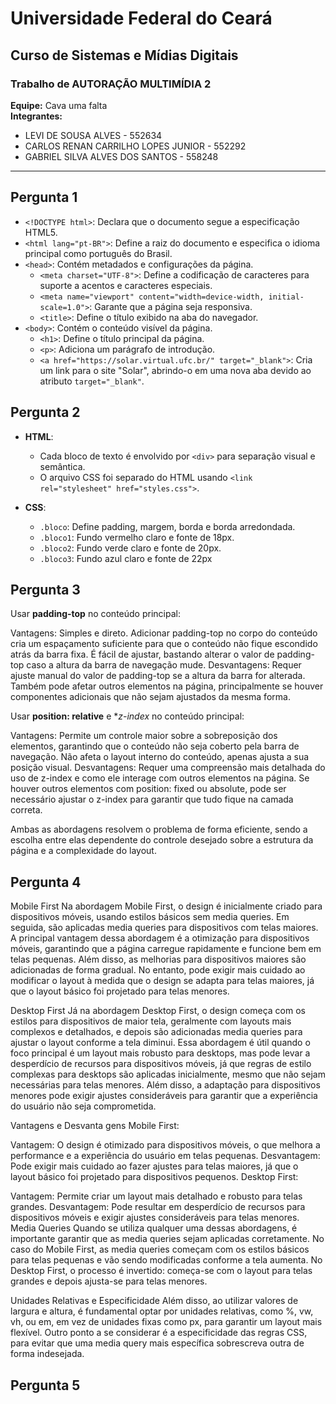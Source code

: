 # Universidade Federal do Ceará

## Curso de Sistemas e Mídias Digitais

### Trabalho de AUTORAÇÃO MULTIMÍDIA 2

**Equipe:** Cava uma falta  
**Integrantes:**

- LEVI DE SOUSA ALVES - 552634
- CARLOS RENAN CARRILHO LOPES JUNIOR - 552292
- GABRIEL SILVA ALVES DOS SANTOS - 558248

---

## Pergunta 1

- `<!DOCTYPE html>`: Declara que o documento segue a especificação HTML5.
- `<html lang="pt-BR">`: Define a raiz do documento e especifica o idioma principal como português do Brasil.
- `<head>`: Contém metadados e configurações da página.
  - `<meta charset="UTF-8">`: Define a codificação de caracteres para suporte a acentos e caracteres especiais.
  - `<meta name="viewport" content="width=device-width, initial-scale=1.0">`: Garante que a página seja responsiva.
  - `<title>`: Define o título exibido na aba do navegador.
- `<body>`: Contém o conteúdo visível da página.
  - `<h1>`: Define o título principal da página.
  - `<p>`: Adiciona um parágrafo de introdução.
  - `<a href="https://solar.virtual.ufc.br/" target="_blank">`: Cria um link para o site "Solar", abrindo-o em uma nova aba devido ao atributo `target="_blank"`.

## Pergunta 2

- **HTML**:

  - Cada bloco de texto é envolvido por `<div>` para separação visual e semântica.
  - O arquivo CSS foi separado do HTML usando `<link rel="stylesheet" href="styles.css">`.

- **CSS**:
  - `.bloco`: Define padding, margem, borda e borda arredondada.
  - `.bloco1`: Fundo vermelho claro e fonte de 18px.
  - `.bloco2`: Fundo verde claro e fonte de 20px.
  - `.bloco3`: Fundo azul claro e fonte de 22px

## Pergunta 3

Usar **padding-top** no conteúdo principal:

Vantagens: Simples e direto. Adicionar padding-top no corpo do conteúdo cria um espaçamento suficiente para que o conteúdo não fique escondido atrás da barra fixa. É fácil de ajustar, bastando alterar o valor de padding-top caso a altura da barra de navegação mude.
Desvantagens: Requer ajuste manual do valor de padding-top se a altura da barra for alterada. Também pode afetar outros elementos na página, principalmente se houver componentes adicionais que não sejam ajustados da mesma forma.

Usar **position: relative** e \*_z-index_ no conteúdo principal:

Vantagens: Permite um controle maior sobre a sobreposição dos elementos, garantindo que o conteúdo não seja coberto pela barra de navegação. Não afeta o layout interno do conteúdo, apenas ajusta a sua posição visual.
Desvantagens: Requer uma compreensão mais detalhada do uso de z-index e como ele interage com outros elementos na página. Se houver outros elementos com position: fixed ou absolute, pode ser necessário ajustar o z-index para garantir que tudo fique na camada correta.

Ambas as abordagens resolvem o problema de forma eficiente, sendo a escolha entre elas dependente do controle desejado sobre a estrutura da página e a complexidade do layout.

## Pergunta 4

Mobile First
Na abordagem Mobile First, o design é inicialmente criado para dispositivos móveis, usando estilos básicos sem media queries. Em seguida, são aplicadas media queries para dispositivos com telas maiores. A principal vantagem dessa abordagem é a otimização para dispositivos móveis, garantindo que a página carregue rapidamente e funcione bem em telas pequenas. Além disso, as melhorias para dispositivos maiores são adicionadas de forma gradual. No entanto, pode exigir mais cuidado ao modificar o layout à medida que o design se adapta para telas maiores, já que o layout básico foi projetado para telas menores.

Desktop First
Já na abordagem Desktop First, o design começa com os estilos para dispositivos de maior tela, geralmente com layouts mais complexos e detalhados, e depois são adicionadas media queries para ajustar o layout conforme a tela diminui. Essa abordagem é útil quando o foco principal é um layout mais robusto para desktops, mas pode levar a desperdício de recursos para dispositivos móveis, já que regras de estilo complexas para desktops são aplicadas inicialmente, mesmo que não sejam necessárias para telas menores. Além disso, a adaptação para dispositivos menores pode exigir ajustes consideráveis para garantir que a experiência do usuário não seja comprometida.

Vantagens e Desvanta gens
Mobile First:

Vantagem: O design é otimizado para dispositivos móveis, o que melhora a performance e a experiência do usuário em telas pequenas.
Desvantagem: Pode exigir mais cuidado ao fazer ajustes para telas maiores, já que o layout básico foi projetado para dispositivos pequenos.
Desktop First:

Vantagem: Permite criar um layout mais detalhado e robusto para telas grandes.
Desvantagem: Pode resultar em desperdício de recursos para dispositivos móveis e exigir ajustes consideráveis para telas menores.
Media Queries
Quando se utiliza qualquer uma dessas abordagens, é importante garantir que as media queries sejam aplicadas corretamente. No caso do Mobile First, as media queries começam com os estilos básicos para telas pequenas e vão sendo modificadas conforme a tela aumenta. No Desktop First, o processo é invertido: começa-se com o layout para telas grandes e depois ajusta-se para telas menores.

Unidades Relativas e Especificidade
Além disso, ao utilizar valores de largura e altura, é fundamental optar por unidades relativas, como %, vw, vh, ou em, em vez de unidades fixas como px, para garantir um layout mais flexível. Outro ponto a se considerar é a especificidade das regras CSS, para evitar que uma media query mais específica sobrescreva outra de forma indesejada.

## Pergunta 5
